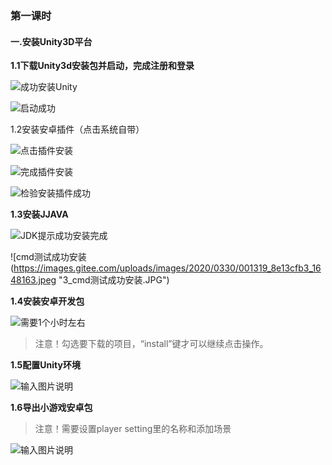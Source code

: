 ### 第一课时
#### 一.安装Unity3D平台

 **1.1下载Unity3d安装包并启动，完成注册和登录** 

![成功安装Unity](https://images.gitee.com/uploads/images/2020/0329/235525_614b02c5_1648163.jpeg "在这里输入图片标题")

![启动成功](https://images.gitee.com/uploads/images/2020/0330/000511_854b58b4_1648163.jpeg "1_成功启动.JPG")

1.2安装安卓插件（点击系统自带）

![点击插件安装](https://images.gitee.com/uploads/images/2020/0330/000743_7c3fa264_1648163.jpeg "2_安卓插件.JPG")

![完成插件安装](https://images.gitee.com/uploads/images/2020/0330/000910_00c3ca11_1648163.jpeg "2_完成插件安装.JPG")

![检验安装插件成功](https://images.gitee.com/uploads/images/2020/0330/000607_50973d51_1648163.jpeg "2_安装插件成功装入.JPG")


 **1.3安装JJAVA** 

![JDK提示成功安装完成](https://images.gitee.com/uploads/images/2020/0330/001056_d2beb123_1648163.jpeg "3_JDK提示成功安装完成.JPG")

![cmd测试成功安装(https://images.gitee.com/uploads/images/2020/0330/001319_8e13cfb3_1648163.jpeg "3_cmd测试成功安装.JPG")

 **1.4安装安卓开发包** 

![需要1个小时左右](https://images.gitee.com/uploads/images/2020/0330/020815_1538803b_1648163.png "屏幕截图.png")

> 注意！勾选要下载的项目，“install”键才可以继续点击操作。

 **1.5配置Unity环境** 

![输入图片说明](https://images.gitee.com/uploads/images/2020/0330/025756_07ced106_1648163.jpeg "6.JPG")

 **1.6导出小游戏安卓包** 

> 注意！需要设置player setting里的名称和添加场景

![输入图片说明](https://images.gitee.com/uploads/images/2020/0330/025359_8f8caa4d_1648163.jpeg "build设置.JPG")
